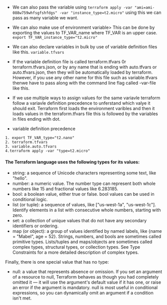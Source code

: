 - We can also pass the variable using ``` terraform apply -var "ami=ami-088w759whfsgfshfdgs" -var "instance_type=t2.micro" ``` using this we can pass as many variable we want.

- We can also make use of environment variable> This can be done by exporting the values to TF_VAR_name where TF_VAR is an upper case. ``` export TF_VAR_instance_type="t2.micro" ```

- We can also declare variables in bulk by use of variable definition files like this. ``` variable.tfvars ```

- If the variable definition file is called terraform.tfvars 0r terraform.tfvars.json, or by any name that is ending with auto.tfvars or auto.tfvars.json, then they will be automatically loaded by terraform. However, if you use any other name for this file such as variable.tfvars thenwe have to pass along with the command line flag called -var-file like this.

- If we use multiple ways to assign values for the same variavle terraform follow a variavle definition precedence to unferstand which valye it should exit. Terraform first  loads the environment varibles and then it loads values in the terraform.tfvars file this is followed by the variables in files ending with dot. 

- variable definition precedence

```
1. export TF_VAR_type="t2.nano"
2. terraform.tfvars
3. variable.auto.tfvars
4.terraform apply -var "type=t2.micro"

```

#### The Terraform language uses the following types for its values:

- string: a sequence of Unicode characters representing some text, like "hello".
- number: a numeric value. The number type can represent both whole numbers like 15 and fractional values like 6.283185.
- bool: a boolean value, either true or false. bool values can be used in conditional logic.
- list (or tuple): a sequence of values, like ["us-west-1a", "us-west-1c"]. Identify elements in a list with consecutive whole numbers, starting with zero.
- set: a collection of unique values that do not have any secondary identifiers or ordering.
- map (or object): a group of values identified by named labels, like {name = "Mabel", age = 52}.
Strings, numbers, and bools are sometimes called primitive types. Lists/tuples and maps/objects are sometimes called complex types, structural types, or collection types. See Type Constraints for a more detailed description of complex types.

 Finally, there is one special value that has no type:

- null: a value that represents absence or omission. If you set an argument of a resource to null, Terraform behaves as though you had completely omitted it — it will use the argument's default value if it has one, or raise an error if the argument is mandatory. null is most useful in conditional expressions, so you can dynamically omit an argument if a condition isn't met.


